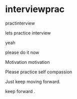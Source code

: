 # interviewprac
practinterview

lets practice interview

yeah


please do it now

Motivation motivation

Please practice self compassion

Just keep moving forward.

keep forward
.
